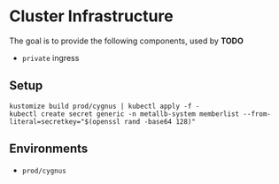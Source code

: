 # Cluster Infrastructure

The goal is to provide the following components, used by **TODO**

- `private` ingress

## Setup

```shell
kustomize build prod/cygnus | kubectl apply -f -
kubectl create secret generic -n metallb-system memberlist --from-literal=secretkey="$(openssl rand -base64 128)"
```

## Environments

- `prod/cygnus`
